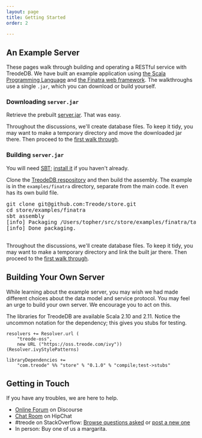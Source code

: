 ```yaml
---
layout: page
title: Getting Started
order: 2

---
```


## An Example Server

These pages walk through building and operating a RESTful service with TreodeDB.  We have built an example application using [the Scala Programming Language][scala] and [the Finatra web framework][finatra].  The walkthroughs use a single `.jar`, which you can download or build yourself.


### Downloading `server.jar`

Retrieve the prebuilt [server.jar][server-jar]. That was easy.

Throughout the discussions, we'll create database files. To keep it tidy, you may want to make a temporary directory and move the downloaded jar there. Then proceed to the [first walk through][rws].

### Building `server.jar`

You will need [SBT][sbt]; [install it][sbt-install] if you haven't already.

Clone the [TreodeDB respository][store-github] and then build the assembly. The example is in the `examples/finatra` directory, separate from the main code. It even has its own build file.

<pre class="highlight">
git clone git@github.com:Treode/store.git
cd store/examples/finatra
sbt assembly
<div class="go">[info] Packaging /Users/topher/src/store/examples/finatra/target/scala-2.10/server.jar ...
[info] Done packaging.</div>
</pre>

Throughout the discussions, we'll create database files. To keep it tidy, you may want to make a temporary directory and link the built jar there. Then proceed to the 
[first walk through][rws].


## Building Your Own Server

While learning about the example server, you may wish we had made different choices about the data model and service protocol. You may feel an urge to build your own server. We encourage you to act on this.

The libraries for TreodeDB are available Scala 2.10 and 2.11. Notice the uncommon notation for the dependency; this gives you stubs for testing.


```
resolvers += Resolver.url (
    "treode-oss",
    new URL ("https://oss.treode.com/ivy")) (Resolver.ivyStylePatterns)

libraryDependencies += 
    "com.treode" %% "store" % "0.1.0" % "compile;test->stubs"
```


## Getting in Touch

If you have any troubles, we are here to help.

- [Online Forum][online-forum] on Discourse
- [Chat Room][online-chat] on HipChat
- \#treode on StackOverflow: 
  [Browse questions asked][stackoverflow-read] or [post a new one][stackoverflow-ask]
- In person: Buy one of us a margarita.



[finatra]: //finatra.info/ "Finatra"

[online-chat]: http://www.hipchat.com/giwb5oIkz "Chat Room for Treode Users and Developers"

[online-forum]: https://forum.treode.com "Forum for Treode Users and Developers"

[rws]: read-write-scan.html "Read,Write, Scan"

[sbt]: //www.scala-sbt.org/ "Simple Build Tool"

[sbt-install]: //www.scala-sbt.org/0.13/tutorial/Setup.html "Install SBT"

[scala]: //www.scala-lang.org/ "The Scala Programming Language"

[server-jar]: https://oss.treode.com/jars/com.treode.store/0.1.0/server.jar

[stackoverflow-read]: http://stackoverflow.com/questions/tagged/treode "Read questions on Stack Overflow tagged with treode"

[stackoverflow-ask]: http://stackoverflow.com/questions/ask?tags=treode "Post a question on Stack Overflow tagged with treode"

[store-github]: https://github.com/Treode/store "TreodeDB on GitHu"
